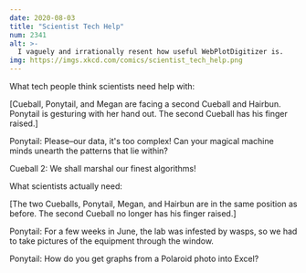 ```yaml
---
date: 2020-08-03
title: "Scientist Tech Help"
num: 2341
alt: >-
  I vaguely and irrationally resent how useful WebPlotDigitizer is.
img: https://imgs.xkcd.com/comics/scientist_tech_help.png
---
```

What tech people think scientists need help with:

[Cueball, Ponytail, and Megan are facing a second Cueball and Hairbun. Ponytail is gesturing with her hand out. The second Cueball has his finger raised.]

Ponytail: Please–our data, it's too complex! Can your magical machine minds unearth the patterns that lie within?

Cueball 2: We shall marshal our finest algorithms!

What scientists actually need:

[The two Cueballs, Ponytail, Megan, and Hairbun are in the same position as before. The second Cueball no longer has his finger raised.]

Ponytail: For a few weeks in June, the lab was infested by wasps, so we had to take pictures of the equipment through the window.

Ponytail: How do you get graphs from a Polaroid photo into Excel?